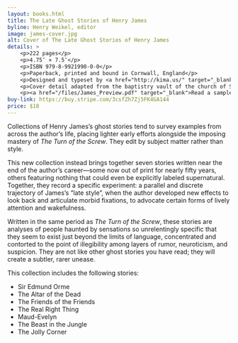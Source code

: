 ```yaml
---
layout: books.html 
title: The Late Ghost Stories of Henry James
byline: Henry Weikel, editor
image: james-cover.jpg 
alt: Cover of The Late Ghost Stories of Henry James
details: > 
    <p>222 pages</p>
    <p>4.75″ × 7.5″</p>
    <p>ISBN 979-8-9921990-0-0</p>
    <p>Paperback, printed and bound in Cornwall, England</p>
    <p>Designed and typeset by <a href="http://kima.us/" target="_blank">Lauren Graycar</a></p>
    <p>Cover detail adapted from the baptistry vault of the church of Santo Domingo de Guzmán, Uayma, Mexico</p>
    <p><a href="/files/James_Preview.pdf" target="_blank">Read a sample here</a></p>
buy-link: https://buy.stripe.com/3csfZh7Zj5FK4GA144
price: $18 
---
```


Collections of Henry James’s ghost stories tend to survey examples from across the author’s life, placing lighter early efforts alongside the imposing mastery of <i>The Turn of the Screw</i>. They edit by subject matter rather than style.

This new collection instead brings together seven stories written near the end of the author’s career—some now out of print for nearly fifty years, others featuring nothing that could even be explicitly labeled supernatural. Together, they record a specific experiment: a parallel and discrete trajectory of James’s “late style”, when the author developed new effects to look back and articulate morbid fixations, to advocate certain forms of lively attention and wakefulness.

Written in the same period as <i>The Turn of the Screw</i>, these stories are analyses of people haunted by sensations so unrelentingly specific that they seem to exist just beyond the limits of language, concentrated and contorted to the point of illegibility among layers of rumor, neuroticism, and suspicion. They are not like other ghost stories you have read; they will create a subtler, rarer unease.


<p>
    This collection includes the following stories:
</p>
<ul>
    <li>Sir Edmund Orme</li>
    <li>The Altar of the Dead</li>
    <li>The Friends of the Friends</li>
    <li>The Real Right Thing</li>
    <li>Maud-Evelyn</li>
    <li>The Beast in the Jungle</li>
    <li>The Jolly Corner</li>
</ul>

